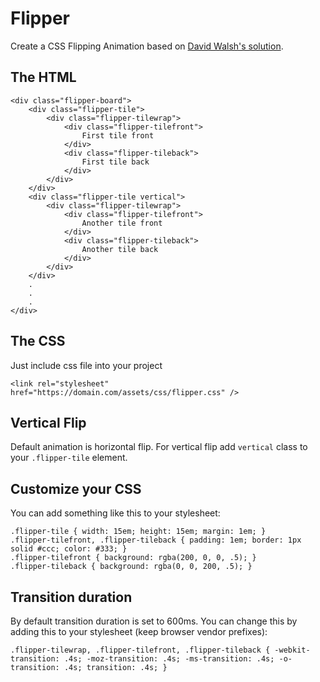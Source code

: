 # Flipper

Create a CSS Flipping Animation based on [David Walsh's solution](https://davidwalsh.name/css-flip).

## The HTML

	<div class="flipper-board">
		<div class="flipper-tile">
			<div class="flipper-tilewrap">
				<div class="flipper-tilefront">
					First tile front
				</div>
				<div class="flipper-tileback">
					First tile back
				</div>
			</div>
		</div>
		<div class="flipper-tile vertical">
			<div class="flipper-tilewrap">
				<div class="flipper-tilefront">
					Another tile front
				</div>
				<div class="flipper-tileback">
					Another tile back
				</div>
			</div>
		</div>
		.
		.
		.
	</div>

## The CSS

Just include css file into your project

	<link rel="stylesheet" href="https://domain.com/assets/css/flipper.css" />

## Vertical Flip

Default animation is horizontal flip. For vertical flip add `vertical` class to your `.flipper-tile` element.

## Customize your CSS

You can add something like this to your stylesheet:

	.flipper-tile { width: 15em; height: 15em; margin: 1em; }
	.flipper-tilefront, .flipper-tileback { padding: 1em; border: 1px solid #ccc; color: #333; }
	.flipper-tilefront { background: rgba(200, 0, 0, .5); }
	.flipper-tileback { background: rgba(0, 0, 200, .5); }

## Transition duration

By default transition duration is set to 600ms. You can change this by adding this to your stylesheet (keep browser vendor prefixes):

	.flipper-tilewrap, .flipper-tilefront, .flipper-tileback { -webkit-transition: .4s; -moz-transition: .4s; -ms-transition: .4s; -o-transition: .4s; transition: .4s; }

